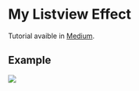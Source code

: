 # My Listview Effect
Tutorial avaible in [Medium](https://medium.com/@wiltonrcn/flutter-animation-in-listview-207070e58b6).

## Example

![](https://cdn-images-1.medium.com/max/800/1*ohKilBWsOMTulGD10EMlkA.gif)
